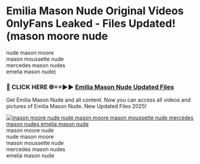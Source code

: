 # Emilia Mason Nude Original Videos 0nlyFans Leaked - Files Updated! (mason moore nude<br>
nude mason moore<br>
mason moussette nude<br>
mercedes mason nudes<br>
emelia mason nude)

<h3>🔴 CLICK HERE 🌐==►► <a href="https://tinyurl.com/2p9ay9w9" rel="nofollow">Emilia Mason Nude Updated Files</a></h3>

Get Emilia Mason Nude and all content. Now you can access all videos and pictures of Emilia Mason Nude. New Updated Files 2025!

[![mason moore nude<br>
nude mason moore<br>
mason moussette nude<br>
mercedes mason nudes<br>
emelia mason nude](https://i.imgur.com/KQgVmj3.gif)](https://tinyurl.com/2p9ay9w9)
mason moore nude<br>
nude mason moore<br>
mason moussette nude<br>
mercedes mason nudes<br>
emelia mason nude